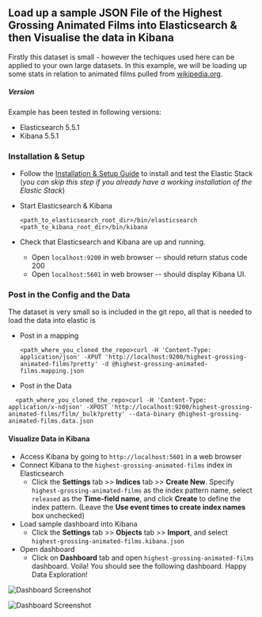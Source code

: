 ## Load up a sample JSON File of the Highest Grossing Animated Films into Elasticsearch & then Visualise the data in Kibana

Firstly this dataset is small - however the techiques used here can be applied to your own large datasets.
In this example, we will be loading up some stats in relation to animated films pulled from [wikipedia.org](https://en.wikipedia.org/wiki/List_of_highest-grossing_animated_films). 

##### Version
Example has been tested in following versions:
- Elasticsearch 5.5.1
- Kibana 5.5.1

### Installation & Setup

* Follow the [Installation & Setup Guide](https://github.com/elastic/examples/blob/master/Installation%20and%20Setup.md) to install and test the Elastic Stack (*you can skip this step if you already have a working installation of the Elastic Stack*)

* Start Elasticsearch & Kibana
  ```shell
  <path_to_elasticsearch_root_dir>/bin/elasticsearch
  <path_to_kibana_root_dir>/bin/kibana
  ```

* Check that Elasticsearch and Kibana are up and running.
  - Open `localhost:9200` in web browser -- should return status code 200
  - Open `localhost:5601` in web browser -- should display Kibana UI.

### Post in the Config and the Data 

The dataset is very small so is included in the git repo, all that is needed to load the data into elastic is 
* Post in a mapping
  ```shell
  <path_where_you_cloned_the_repo>curl -H 'Content-Type: application/json' -XPUT 'http://localhost:9200/highest-grossing-animated-films?pretty' -d @highest-grossing-animated-films.mapping.json
  ```
* Post in the Data
```shell
  <path_where_you_cloned_the_repo>curl -H 'Content-Type: application/x-ndjson' -XPOST 'http://localhost:9200/highest-grossing-animated-films/film/_bulk?pretty' --data-binary @highest-grossing-animated-films.data.json
  ```

#### Visualize Data in Kibana

* Access Kibana by going to `http://localhost:5601` in a web browser
* Connect Kibana to the `highest-grossing-animated-films` index in Elasticsearch
    * Click the **Settings** tab >> **Indices** tab >> **Create New**. Specify `highest-grossing-animated-films` as the index pattern name, select `released` as the **Time-field name**, and click **Create** to define the index pattern. (Leave the **Use event times to create index names** box unchecked)
* Load sample dashboard into Kibana
    * Click the **Settings** tab >> **Objects** tab >> **Import**, and select `highest-grossing-animated-films.kibana.json`
* Open dashboard
    * Click on **Dashboard** tab and open `highest-grossing-animated-films` dashboard. Voila! You should see the following dashboard. Happy Data Exploration!

![Dashboard Screenshot](https://github.com/swarmee/swarmee.datasets/highest-grossing-animated-films/blob/master/highest-grossing-animated-films.png)

![Dashboard Screenshot](https://github.com/swarmee/swarmee.datasets/raw/master/highest-grossing-animated-films/highest-grossing-animated-films.png)
